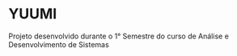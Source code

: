 # YUUMI
Projeto desenvolvido durante o 1° Semestre do curso de Análise e Desenvolvimento de Sistemas

